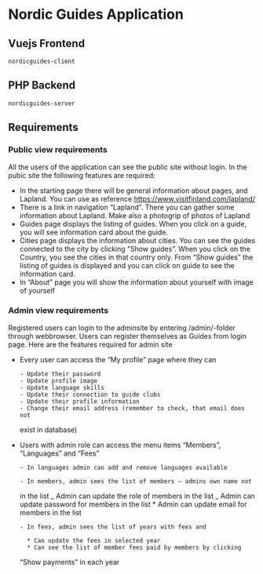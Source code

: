 # Nordic Guides Application

## Vuejs Frontend

`nordicguides-client`

## PHP Backend

`nordicguides-server`

## Requirements

### Public view requirements

All the users of the application can see the public site without login. In the pubic site
the following features are required:

- In the starting page there will be general information about pages, and
  Lapland. You can use as reference https://www.visitfinland.com/lapland/
- There is a link in navigation “Lapland”. There you can gather some information
  about Lapland. Make also a photogrip of photos of Lapland
- Guides page displays the listing of guides. When you click on a guide, you will
  see information card about the guide.
- Cities page displays the information about cities. You can see the guides
  connected to the city by clicking “Show guides”. When you click on the
  Country, you see the cities in that country only. From “Show guides” the
  listing of guides is displayed and you can click on guide to see the information
  card.
- In “About” page you will show the information about yourself with image of
  yourself

### Admin view requirements

Registered users can login to the adminsite by entering /admin/-folder through
webbrowser. Users can register themselves as Guides from login page. Here are the
features required for admin site

- Every user can access the “My profile” page where they can

      - Update their password
      - Update profile image
      - Update language skills
      - Update their connection to guide clubs
      - Update their profile information
      - Change their email address (remember to check, that email does not

  exist in database)

- Users with admin role can access the menu items “Members”, “Languages”
  and “Fees”

      - In languages admin can add and remove languages available

      - In members, admin sees the list of members – admins own name not

  in the list
  _ Admin can update the role of members in the list
  _ Admin can update password for members in the list \* Admin can update email for members in the list

      - In fees, admin sees the list of years with fees and

      	* Can update the fees in selected year
      	* Can see the list of member fees paid by members by clicking

  “Show payments” in each year
